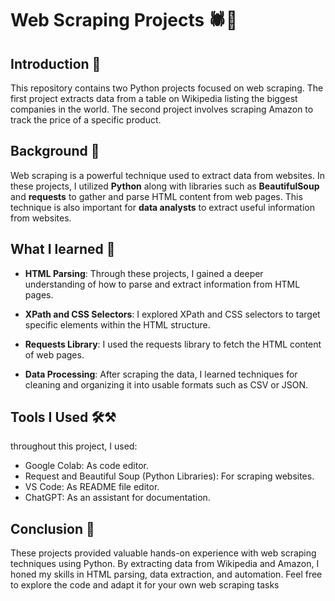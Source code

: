 # Web Scraping Projects 🕷👀
## Introduction 📢
This repository contains two Python projects focused on web scraping. The first project extracts data from a table on Wikipedia listing the biggest companies in the world. The second project involves scraping Amazon to track the price of a specific product.

## Background 🔦
Web scraping is a powerful technique used to extract data from websites. In these projects, I utilized **Python** along with libraries such as **BeautifulSoup** and **requests** to gather and parse HTML content from web pages. This technique is also important for **data analysts** to extract useful information from websites.

## What I learned 📖
- **HTML Parsing**: Through these projects, I gained a deeper understanding of how to parse and extract information from HTML pages.

- **XPath and CSS Selectors**: I explored XPath and CSS selectors to target specific elements within the HTML structure.

- **Requests Library**: I used the requests library to fetch the HTML content of web pages.

- **Data Processing**: After scraping the data, I learned techniques for cleaning and organizing it into usable formats such as CSV or JSON.
## Tools I Used 🛠⚒
throughout this project, I used:
- Google Colab: As code editor.
- Request and Beautiful Soup (Python Libraries): For scraping websites.
- VS Code: As README file editor.
- ChatGPT: As an assistant for documentation.
  
## Conclusion 📕
These projects provided valuable hands-on experience with web scraping techniques using Python. By extracting data from Wikipedia and Amazon, I honed my skills in HTML parsing, data extraction, and automation. Feel free to explore the code and adapt it for your own web scraping tasks
